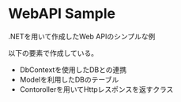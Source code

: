 # WebAPI Sample
.NETを用いて作成したWeb APIのシンプルな例  

以下の要素で作成している。  
- DbContextを使用したDBとの連携  
- Modelを利用したDBのテーブル
- Contorollerを用いてHttpレスポンスを返すクラス 
